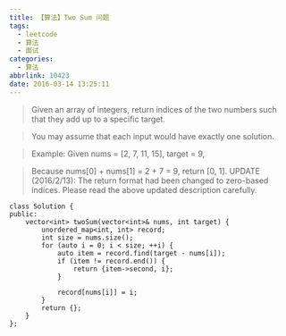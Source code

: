```yaml
---
title: 【算法】Two Sum 问题
tags:
  - leetcode
  - 算法
  - 面试
categories:
  - 算法
abbrlink: 10423
date: 2016-03-14 13:25:11
---
```

> Given an array of integers, return indices of the two numbers such that they add up to a specific target.

> You may assume that each input would have exactly one solution.

> Example:
> Given nums = [2, 7, 11, 15], target = 9,

> Because nums[0] + nums[1] = 2 + 7 = 9,
> return [0, 1].
> UPDATE (2016/2/13):
> The return format had been changed to zero-based indices. Please read the above updated description carefully.

<!-- more -->

```
class Solution {
public:
    vector<int> twoSum(vector<int>& nums, int target) {
        unordered_map<int, int> record;
        int size = nums.size();
        for (auto i = 0; i < size; ++i) {
            auto item = record.find(target - nums[i]);
            if (item != record.end()) {
                return {item->second, i};
            }

            record[nums[i]] = i;
        }
        return {};
    }
};
```

